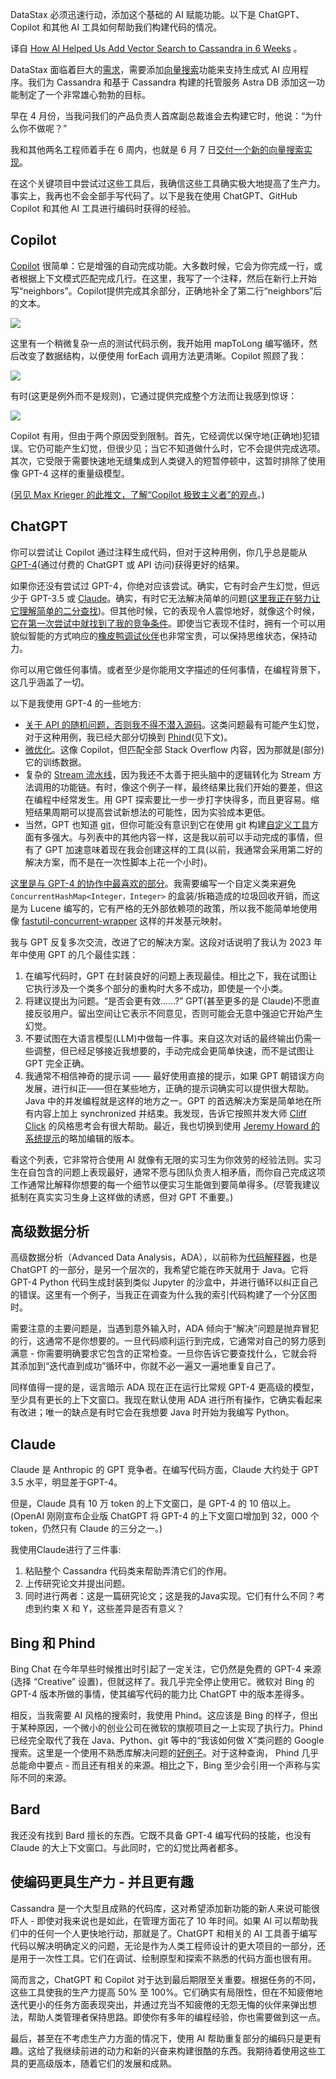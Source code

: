 <!-- 
AI 如何助力 Cassandra 六周添加向量搜索功能
https://cdn.thenewstack.io/media/2023/09/6f6c887c-aiandcoding-1024x683.
Image from Thapana_Studio on Shutterstock.jpg
-->

DataStax 必须迅速行动，添加这个基础的 AI 赋能功能。以下是 ChatGPT、Copilot 和其他 AI 工具如何帮助我们构建代码的情况。

译自 [How AI Helped Us Add Vector Search to Cassandra in 6 Weeks](https://thenewstack.io/how-ai-helped-us-add-vector-search-to-cassandra-in-6-weeks/) 。

DataStax 面临着巨大的[需求](https://hackernoon.com/how-llms-and-vector-search-have-revolutionized-building-ai-applications)，需要添加[向量搜索](https://www.datastax.com/guides/what-is-vector-search?utm_source=thenewstack&utm_medium=byline&utm_campaign=vector-search&utm_term=all-plays&utm_content=how-we-built-vector)功能来支持生成式 AI 应用程序。我们为 Cassandra 和基于 Cassandra 构建的托管服务 Astra DB 添加这一功能制定了一个非常雄心勃勃的目标。

早在 4 月份，当我问我们的产品负责人首席副总裁谁会去构建它时，他说：“为什么你不做呢？”

我和其他两名工程师着手在 6 周内，也就是 6 月 7 日[交付一个新的向量搜索实现](https://www.datastax.com/blog/introducing-vector-search-empowering-cassandra-astra-db-developers-to-build-generative-ai-applications?utm_source=thenewstack&utm_medium=byline&utm_campaign=vector-search&utm_term=all-plays&utm_content=how-we-built-vector)。

在这个关键项目中尝试过这些工具后，我确信这些工具确实极大地提高了生产力。事实上，我再也不会全部手写代码了。以下是我在使用 ChatGPT、GitHub Copilot 和其他 AI 工具进行编码时获得的经验。

## Copilot

[Copilot](https://github.com/features/copilot) 很简单：它是增强的自动完成功能。大多数时候，它会为你完成一行，或者根据上下文模式匹配完成几行。在这里，我写了一个注释，然后在新行上开始写“neighbors”。Copilot提供完成其余部分，正确地补全了第二行“neighbors”后的文本。

![](https://cdn.thenewstack.io/media/2023/09/48be07e6-image1a-e1693939176744.png)

这里有一个稍微复杂一点的测试代码示例，我开始用 mapToLong 编写循环，然后改变了数据结构，以便使用 forEach 调用方法更清晰。Copilot 照顾了我：

![](https://cdn.thenewstack.io/media/2023/09/39148475-image2a.png)

有时(这更是例外而不是规则)，它通过提供完成整个方法而让我感到惊讶：

![](https://cdn.thenewstack.io/media/2023/09/3b6e0053-image3a.png)

Copilot 有用，但由于两个原因受到限制。首先，它经调优以保守地(正确地)犯错误。它仍可能产生幻觉，但很少见；当它不知道做什么时，它不会提供完成选项。其次，它受限于需要快速地无缝集成到人类键入的短暂停顿中，这暂时排除了使用像 GPT-4 这样的重量级模型。

([另见 Max Krieger 的此推文，了解“Copilot 极致主义者”的观点](https://twitter.com/maxkriegers/status/1648036999650230272)。)

## ChatGPT

你可以尝试让 Copilot 通过注释生成代码，但对于这种用例，你几乎总是能从 [GPT-4](https://openai.com/research/gpt-4)(通过付费的 ChatGPT 或 API 访问)获得更好的结果。

如果你还没有尝试过 GPT-4，你绝对应该尝试。确实，它有时会产生幻觉，但远少于 GPT-3.5 或 [Claude](https://claude.ai/login)。确实，有时它无法解决简单的问题([这里我正在努力让它理解简单的二分查找](https://chat.openai.com/share/5b559fb8-6068-4323-bfba-3578843e2256))。但其他时候，它的表现令人震惊地好，就像这个时候，[它在第一次尝试中就找到了我的竞争条件](https://chat.openai.com/share/8ce78037-8788-4ec1-9ea2-5cd124a97a2f)。即使当它表现不佳时，拥有一个可以用貌似智能的方式响应的[橡皮鸭调试伙伴](https://en.wikipedia.org/wiki/Rubber_duck_debugging)也非常宝贵，可以保持思维状态，保持动力。

你可以用它做任何事情。或者至少是你能用文字描述的任何事情，在编程背景下，这几乎涵盖了一切。

以下是我使用 GPT-4 的一些地方:

- [关于 API 的随机问题，否则我不得不潜入源码](https://chat.openai.com/share/f6ac4b9e-0cc8-4e6b-81c4-49930c54a0a1)。这类问题最有可能产生幻觉，对于这种用例，我已经大部分切换到 [Phind](https://www.phind.com/)(见下文)。
- [微优化](https://chat.openai.com/share/90e8877f-fca8-4b18-acc3-431f29848649)。这像 Copilot，但匹配全部 Stack Overflow 内容，因为那就是(部分)它的训练数据。
- 复杂的 [Stream 流水线](https://chat.openai.com/share/89df703b-4928-44ca-baf3-fdac33c4cfaa)，因为我还不太善于把头脑中的逻辑转化为 Stream 方法调用的功能链。有时，像这个例子一样，最终结果比我们开始的要差，但这在编程中经常发生。用 GPT 探索要比一步一步打字快得多，而且更容易。缩短结果周期可以提高尝试新想法的可能性，因为实验成本更低。
- 当然，GPT 也知道 [git](https://chat.openai.com/share/4a4d2047-57fc-4b94-848e-0e7bc0eef0ba)，但你可能没有意识到它在使用 git 构建[自定义工具](https://chat.openai.com/share/ed9da883-473b-4cf1-a4b6-3aa2f7d92341)方面有多强大。与列表中的其他内容一样，这是我以前可以手动完成的事情，但有了 GPT 加速意味着现在我会创建这样的工具(以前，我通常会采用第二好的解决方案，而不是在一次性脚本上花一个小时)。

[这里是与 GPT-4 的协作中最喜欢的部分](https://chat.openai.com/share/24bc6f9f-1380-4e0d-abe9-489c1378c992)。我需要编写一个自定义类来避免 `ConcurrentHashMap<Integer，Integer>` 的盒装/拆箱造成的垃圾回收开销，而这是为 Lucene 编写的，它有严格的无外部依赖项的政策，所以我不能简单地使用像 [fastutil-concurrent-wrapper](https://github.com/trivago/fastutil-concurrent-wrapper) 这样的并发基元映射。

我与 GPT 反复多次交流，改进了它的解决方案。这段对话说明了我认为 2023 年年中使用 GPT 的几个最佳实践：

1. 在编写代码时，GPT 在封装良好的问题上表现最佳。相比之下，我在试图让它执行涉及一个类多个部分的重构时大多不成功，即使是一个小类。
2. 将建议提出为问题。“是否会更有效......?” GPT(甚至更多的是 Claude)不愿直接反驳用户。留出空间让它表示不同意见，否则可能会无意中强迫它开始产生幻觉。
3. 不要试图在大语言模型(LLM)中做每一件事。来自这次对话的最终输出仍需一些调整，但已经足够接近我想要的，手动完成会更简单快速，而不是试图让 GPT 完全正确。
4. 我通常不相信神奇的提示词 —— 最好使用直接的提示，如果 GPT 朝错误方向发展，进行纠正——但在某些地方，正确的提示词确实可以提供很大帮助。Java 中的并发编程就是这样的地方之一。GPT 的首选解决方案是简单地在所有内容上加上 synchronized 并结束。我发现，告诉它按照并发大师 [Cliff Click](https://twitter.com/cliff_click) 的风格思考会有很大帮助。最近，我也切换到使用 [Jeremy Howard 的系统提示](https://twitter.com/jeremyphoward/status/1689464587077509120)的略加编辑的版本。

看这个列表，它非常符合使用 AI 就像有无限的实习生为你效劳的经验法则。实习生在自包含的问题上表现最好，通常不愿与团队负责人相矛盾，而你自己完成这项工作通常比解释你想要的每一个细节以便实习生能做到要简单得多。(尽管我建议抵制在真实实习生身上这样做的诱惑，但对 GPT 不重要。)

## 高级数据分析

高级数据分析（Advanced Data Analysis，ADA），以前称为[代码解释器](https://openai.com/blog/chatgpt-plugins#code-interpreter)，也是 ChatGPT 的一部分，是另一个层次的，我希望它能在昨天就用于 Java。它将 GPT-4 Python 代码生成封装到类似 Jupyter 的沙盒中，并进行循环以纠正自己的错误。这里有一个例子，当我正在调查为什么我的索引代码构建了一个分区图时。

需要注意的主要问题是，当遇到意外输入时，ADA 倾向于“解决”问题是抛弃冒犯的行，这通常不是你想要的。一旦代码顺利运行到完成，它通常对自己的努力感到满意 - 你需要明确要求它包含的正常检查。一旦你告诉它要查找什么，它就会将其添加到“迭代直到成功”循环中，你就不必一遍又一遍地重复自己了。

同样值得一提的是，谣言暗示 ADA 现在正在运行比常规 GPT-4 更高级的模型，至少具有更长的上下文窗口。我现在默认使用 ADA 进行所有操作，它确实看起来有改进；唯一的缺点是有时它会在我想要 Java 时开始为我编写 Python。

## Claude

Claude 是 Anthropic 的 GPT 竞争者。在编写代码方面，Claude 大约处于 GPT 3.5 水平，明显差于GPT-4。

但是，Claude 具有 10 万 token 的上下文窗口，是 GPT-4 的 10 倍以上。(OpenAI 刚刚宣布企业版 ChatGPT 将 GPT-4 的上下文窗口增加到 32，000 个 token，仍然只有 Claude 的三分之一。)

我使用Claude进行了三件事:

1. 粘贴整个 Cassandra 代码类来帮助弄清它们的作用。
2. 上传研究论文并提出问题。
3. 同时进行两者：这是一篇研究论文；这是我的Java实现。它们有什么不同？考虑到约束 X 和 Y，这些差异是否有意义？

## Bing 和 Phind

Bing Chat 在今年早些时候推出时引起了一定关注，它仍然是免费的 GPT-4 来源(选择 “Creative” 设置)，但就这样了。我几乎完全停止使用它。微软对 Bing 的 GPT-4 版本所做的事情，使其编写代码的能力比 ChatGPT 中的版本差得多。

相反，当我需要 AI 风格的搜索时，我使用 Phind。这应该是 Bing 的样子，但出于某种原因，一个微小的创业公司在微软的旗舰项目之一上实现了执行力。Phind 已经完全取代了我在 Java、Python、git 等中的“我该如何做 X”类问题的 Google 搜索。这里是一个使用不熟悉库解决问题的[好例子](https://www.phind.com/search?cache=erlkvj4t5iznhpe1wthuv9xg)。对于这种查询， Phind 几乎总能命中要点 - 而且还有相关的来源。相比之下，Bing 至少会引用一个声称与实际不同的来源。

## Bard

我还没有找到 Bard 擅长的东西。它既不具备 GPT-4 编写代码的技能，也没有 Claude 的大上下文窗口。与此同时，它的幻觉比两者都多。

## 使编码更具生产力 - 并且更有趣

Cassandra 是一个大型且成熟的代码库，这对希望添加新功能的新人来说可能很吓人 - 即使对我来说也是如此，在管理方面花了 10 年时间。如果 AI  可以帮助我们中的任何一个人更快地行动，那就是了。ChatGPT 和相关的 AI 工具善于编写代码以解决明确定义的问题，无论是作为人类工程师设计的更大项目的一部分，还是用于一次性工具。它们在调试、绘制原型和探索不熟悉的代码方面也很有用。

简而言之，ChatGPT 和 Copilot 对于达到最后期限至关重要。根据任务的不同，这些工具使我的生产力提高 50% 至 100%。它们确实有局限性，但在不知疲倦地迭代更小的任务方面表现突出，并通过充当不知疲倦的无怨无悔的伙伴来弹出想法，帮助人类管理者保持思路。即使你有多年的编程经验，你也需要做到这一点。

最后，甚至在不考虑生产力方面的情况下，使用 AI 帮助重复部分的编码只是更有趣。这给了我继续前进的动力和新的兴奋来构建很酷的东西。我期待着使用这些工具的更高级版本，随着它们的发展和成熟。
